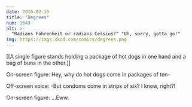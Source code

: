 ```yaml
---
date: 2016-02-15
title: "Degrees"
num: 1643
alt: >-
  "Radians Fahrenheit or radians Celsius?" "Uh, sorry, gotta go!"
img: https://imgs.xkcd.com/comics/degrees.png
---
```

[[A single figure stands holding a package of hot dogs in one hand and a bag of buns in the other.]]

On-screen figure: Hey, why do hot dogs come in packages of ten-

Off-screen voice: -But condoms come in strips of six? I know, right?!

On-screen figure: ...Eww.

